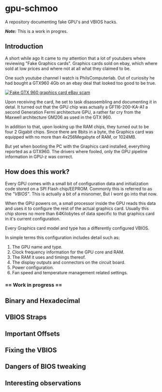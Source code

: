# gpu-schmoo
A repository documenting fake GPU's and VBIOS hacks.

***Note:*** This is a work in progres.

## Introduction

A short while ago It came to my attention that a lot of youtubers where reviewing "Fake Graphics cards".
Graphics cards sold on ebay, which where sold at low prices and where not at all what they claimed to be.

One such youtube channel I watch is PhilsComputerlab.
Out of curiosity he had bought a GTX960 4Gb on an ebay deal that looked too good to be true.

[![Fake GTX 960 graphics card eBay scam](https://img.youtube.com/vi/Ved84d_6occ/0.jpg)](https://www.youtube.com/watch?v=Ved84d_6occ)

Upon receiving the card, he set to task disassembling and documenting it in detal. 
It turned out that the GPU chip was actually a GF116-200-KA-A1 a second Generation Fermi architecture GPU, a rather far cry from the Maxwell architecture GM206 as used in the GTX 960.

In addition to that, upon looking up the RAM chips, they turned out to be four 2 Gigabit chips.
Since there are 8bits in a byte, the Graphics card was equipped with no more than 4x256Megabyte of RAM, or 1024MB.

But yet when booting the PC with the Graphics card installed, everything reported as a GTX960.
The drivers where fooled, only the GPU pipeline information in GPU-z was correct.

## How does this work?

Every GPU comes with a small bit of configuration data and initialization code stored on a SPI Flash chip/EEPROM.
Commonly this is referred to as the _"VBIOS"_. This is actually a bit of a misnomer, But I wont go into that now.

When the GPU powers on, a small processor inside the GPU reads this data and uses it to configure the rest of the actual graphics card.
Usually this chip stores no more than 64Kilobytes of data specific to that graphics card in it's current configuration.

Every Graphics card model and type has a differently configured VBIOS.

In simple terms this configuration includes detail such as:

1. The GPU name and type.
2. Clock frequency information for the GPU core and RAM.
3. The RAM it uses and timings thereof.
4. The display outputs and connectors on the circuit board.
5. Power configuration.
6. Fan speed and temperature management related settings.

### == Work in progress == ###

## Binary and Hexadecimal

## VBIOS Straps

## Important Offsets

## Fixing the VBIOS

## Dangers of BIOS tweaking

## Interesting observations

